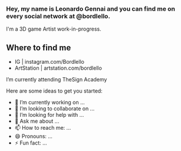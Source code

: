 ### Hey, my name is Leonardo Gennai and you can find me on every social network at @bordlello.
I'm a 3D game Artist work-in-progress.

## Where to find me
- IG | instagram.com/Bordlello
- ArtStation | artstation.com/bordlello

I’m currently attending TheSign Academy

Here are some ideas to get you started:

- 🔭 I’m currently working on ...
- 👯 I’m looking to collaborate on ...
- 🤔 I’m looking for help with ...
- 💬 Ask me about ...
- 📫 How to reach me: ...
- 😄 Pronouns: ...
- ⚡ Fun fact: ...